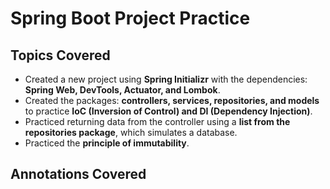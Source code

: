 # Spring Boot Project Practice  

## Topics Covered  

- Created a new project using **Spring Initializr** with the dependencies: **Spring Web, DevTools, Actuator, and Lombok**.  
- Created the packages: **controllers, services, repositories, and models** to practice **IoC (Inversion of Control) and DI (Dependency Injection)**.  
- Practiced returning data from the controller using a **list from the repositories package**, which simulates a database.  
- Practiced the **principle of immutability**.  

## Annotations Covered  
